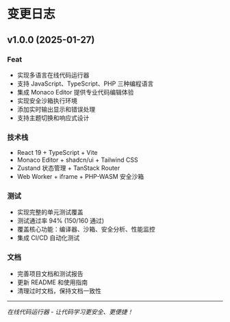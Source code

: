 # 变更日志

## v1.0.0 (2025-01-27)

### Feat

- 实现多语言在线代码运行器
- 支持 JavaScript、TypeScript、PHP 三种编程语言
- 集成 Monaco Editor 提供专业代码编辑体验
- 实现安全沙箱执行环境
- 添加实时输出显示和错误处理
- 支持主题切换和响应式设计

### 技术栈

- React 19 + TypeScript + Vite
- Monaco Editor + shadcn/ui + Tailwind CSS
- Zustand 状态管理 + TanStack Router
- Web Worker + iframe + PHP-WASM 安全沙箱

### 测试

- 实现完整的单元测试覆盖
- 测试通过率 94% (150/160 通过)
- 覆盖核心功能：编译器、沙箱、安全分析、性能监控
- 集成 CI/CD 自动化测试

### 文档

- 完善项目文档和测试报告
- 更新 README 和使用指南
- 清理过时文档，保持文档一致性

---

*在线代码运行器 - 让代码学习更安全、更便捷！*